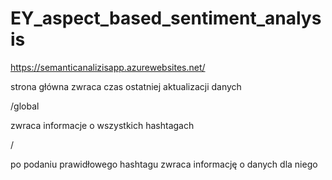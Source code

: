 # EY_aspect_based_sentiment_analysis


https://semanticanalizisapp.azurewebsites.net/


strona główna zwraca czas ostatniej aktualizacji danych


/global


zwraca informacje o wszystkich hashtagach


/<id>


po podaniu prawidłowego hashtagu zwraca informację o danych dla niego

